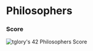 # Philosophers

### Score
![tglory's 42 Philosophers Score](https://badge42.vercel.app/api/v2/cl1lnya4f000609mhs5b44u13/project/2417766)
